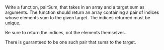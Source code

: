 Write a function, pairSum, that takes in an array and a target sum as arguments. The function should return an array containing a pair of indices whose elements sum to the given target. The indices returned must be unique.

Be sure to return the indices, not the elements themselves.

There is guaranteed to be one such pair that sums to the target.